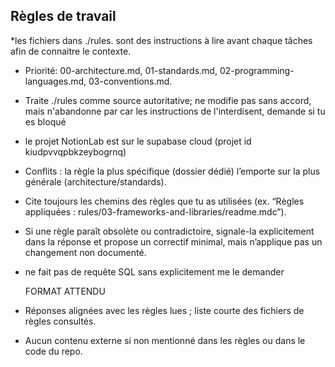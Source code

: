 ## Règles de travail

*les fichiers dans ./rules. sont des instructions à lire avant chaque tâches afin de connaitre le contexte. 
* Priorité: 00-architecture.md, 01-standards.md, 02-programming-languages.md, 03-conventions.md.
* Traite ./rules comme source autoritative; ne modifie pas sans accord, mais n'abandonne par car les instructions de l'interdisent, demande si tu es bloqué
* le projet NotionLab est sur le supabase cloud (projet id kiudpvvqpbkzeybogrnq)
* Conflits : la règle la plus spécifique (dossier dédié) l’emporte sur la plus générale (architecture/standards).
* Cite toujours les chemins des règles que tu as utilisées (ex. “Règles appliquées : rules/03-frameworks-and-libraries/readme.mdc”).
* Si une règle paraît obsolète ou contradictoire, signale-la explicitement dans la réponse et propose un correctif minimal, mais n’applique pas un changement non documenté.
* ne fait pas de requête SQL sans explicitement me le demander
  
  FORMAT ATTENDU
* Réponses alignées avec les règles lues ; liste courte des fichiers de règles consultés.
* Aucun contenu externe si non mentionné dans les règles ou dans le code du repo.